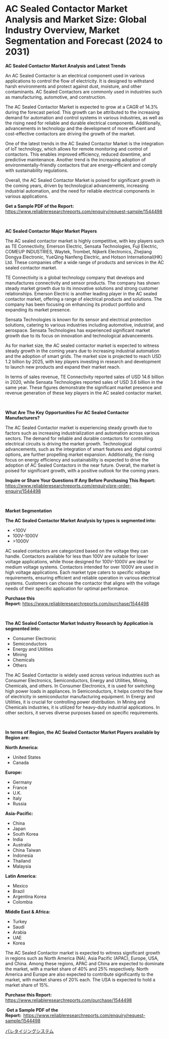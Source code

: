 <p><h1>AC Sealed Contactor Market Analysis and Market Size: Global Industry Overview, Market Segmentation and Forecast (2024 to 2031)</h1></p><p><strong>AC Sealed Contactor Market Analysis and Latest Trends</strong></p>
<p><p>An AC Sealed Contactor is an electrical component used in various applications to control the flow of electricity. It is designed to withstand harsh environments and protect against dust, moisture, and other contaminants. AC Sealed Contactors are commonly used in industries such as manufacturing, automotive, and construction.</p><p>The AC Sealed Contactor Market is expected to grow at a CAGR of 14.3% during the forecast period. This growth can be attributed to the increasing demand for automation and control systems in various industries, as well as the rising need for reliable and durable electrical components. Additionally, advancements in technology and the development of more efficient and cost-effective contactors are driving the growth of the market.</p><p>One of the latest trends in the AC Sealed Contactor Market is the integration of IoT technology, which allows for remote monitoring and control of contactors. This enables improved efficiency, reduced downtime, and predictive maintenance. Another trend is the increasing adoption of environmentally-friendly contactors that are energy-efficient and comply with sustainability regulations.</p><p>Overall, the AC Sealed Contactor Market is poised for significant growth in the coming years, driven by technological advancements, increasing industrial automation, and the need for reliable electrical components in various applications.</p></p>
<p><strong>Get a Sample PDF of the Report:&nbsp;</strong> <a href="https://www.reliableresearchreports.com/enquiry/request-sample/1544498">https://www.reliableresearchreports.com/enquiry/request-sample/1544498</a></p>
<p>&nbsp;</p>
<p><strong>AC Sealed Contactor Major Market Players</strong></p>
<p><p>The AC sealed contactor market is highly competitive, with key players such as TE Connectivity, Emerson Electric, Sensata Technologies, Fuji Electric, COMEUP INDUSTRIES, Waytek, Trombet, Nijkerk Electronics, Zhejiang Dongya Electronic, YueQing Nanfeng Electric, and Hotson International(HK) Ltd. These companies offer a wide range of products and services in the AC sealed contactor market.</p><p>TE Connectivity is a global technology company that develops and manufactures connectivity and sensor products. The company has shown steady market growth due to its innovative solutions and strong customer relationships. Emerson Electric is another leading player in the AC sealed contactor market, offering a range of electrical products and solutions. The company has been focusing on enhancing its product portfolio and expanding its market presence.</p><p>Sensata Technologies is known for its sensor and electrical protection solutions, catering to various industries including automotive, industrial, and aerospace. Sensata Technologies has experienced significant market growth due to its focus on innovation and technological advancements.</p><p>As for market size, the AC sealed contactor market is expected to witness steady growth in the coming years due to increasing industrial automation and the adoption of smart grids. The market size is projected to reach USD 1.2 billion by 2025, with key players investing in research and development to launch new products and expand their market reach.</p><p>In terms of sales revenue, TE Connectivity reported sales of USD 14.6 billion in 2020, while Sensata Technologies reported sales of USD 3.6 billion in the same year. These figures demonstrate the significant market presence and revenue generation of these key players in the AC sealed contactor market.</p></p>
<p>&nbsp;</p>
<p><strong>What Are The Key Opportunities For AC Sealed Contactor Manufacturers?</strong></p>
<p><p>The AC Sealed Contactor market is experiencing steady growth due to factors such as increasing industrialization and automation across various sectors. The demand for reliable and durable contactors for controlling electrical circuits is driving the market growth. Technological advancements, such as the integration of smart features and digital control options, are further propelling market expansion. Additionally, the rising focus on energy efficiency and sustainability is expected to drive the adoption of AC Sealed Contactors in the near future. Overall, the market is poised for significant growth, with a positive outlook for the coming years.</p></p>
<p><strong>Inquire or Share Your Questions If Any Before Purchasing This Report:</strong> <a href="https://www.reliableresearchreports.com/enquiry/pre-order-enquiry/1544498">https://www.reliableresearchreports.com/enquiry/pre-order-enquiry/1544498</a></p>
<p>&nbsp;</p>
<p><strong>Market Segmentation</strong></p>
<p><strong>The AC Sealed Contactor Market Analysis by types is segmented into:</strong></p>
<p><ul><li><100V</li><li>100V-1000V</li><li>>1000V</li></ul></p>
<p><p>AC sealed contactors are categorized based on the voltage they can handle. Contactors available for less than 100V are suitable for lower voltage applications, while those designed for 100V-1000V are ideal for medium voltage systems. Contactors intended for over 1000V are used in high voltage applications. Each market type caters to specific voltage requirements, ensuring efficient and reliable operation in various electrical systems. Customers can choose the contactor that aligns with the voltage needs of their specific application for optimal performance.</p></p>
<p><strong>Purchase this Report:&nbsp;</strong><a href="https://www.reliableresearchreports.com/purchase/1544498">https://www.reliableresearchreports.com/purchase/1544498</a></p>
<p>&nbsp;</p>
<p><strong>The AC Sealed Contactor Market Industry Research by Application is segmented into:</strong></p>
<p><ul><li>Consumer Electronic</li><li>Semiconductors</li><li>Energy and Utilities</li><li>Mining</li><li>Chemicals</li><li>Others</li></ul></p>
<p><p>The AC Sealed Contactor is widely used across various industries such as Consumer Electronics, Semiconductors, Energy and Utilities, Mining, Chemicals, and others. In Consumer Electronics, it is used for switching high power loads in appliances. In Semiconductors, it helps control the flow of electricity in semiconductor manufacturing equipment. In Energy and Utilities, it is crucial for controlling power distribution. In Mining and Chemicals industries, it is utilized for heavy-duty industrial applications. In other sectors, it serves diverse purposes based on specific requirements.</p></p>
<p>&nbsp;</p>
<p><strong>In terms of Region, the AC Sealed Contactor Market Players available by Region are:</strong></p>
<p>
    <p> <strong> North America: </strong>
        <ul>
            <li>United States</li>
            <li>Canada</li>
        </ul>
        </p> 
    <p> <strong> Europe: </strong>
        <ul>
            <li>Germany</li>
            <li>France</li>
            <li>U.K.</li>
            <li>Italy</li>
            <li>Russia</li>
        </ul>
        </p> 
    <p> <strong> Asia-Pacific: </strong>
        <ul>
            <li>China</li>
            <li>Japan</li>
            <li>South Korea</li>
            <li>India</li>
            <li>Australia</li>
            <li>China Taiwan</li>
            <li>Indonesia</li>
            <li>Thailand</li>
            <li>Malaysia</li>
        </ul>
        </p> 
    <p> <strong> Latin America: </strong>
        <ul>
            <li>Mexico</li>
            <li>Brazil</li>
            <li>Argentina Korea</li>
            <li>Colombia</li>
        </ul>
        </p> 
    <p> <strong> Middle East & Africa: </strong>
        <ul>
            <li>Turkey</li>
            <li>Saudi</li>
            <li>Arabia</li>
            <li>UAE</li>
            <li>Korea</li>
        </ul>
    </p>
    </p>
<p><p>The AC Sealed Contactor market is expected to witness significant growth in regions such as North America (NA), Asia Pacific (APAC), Europe, USA, and China. Among these regions, APAC and China are expected to dominate the market, with a market share of 40% and 25% respectively. North America and Europe are also expected to contribute significantly to the market, with market shares of 20% each. The USA is expected to hold a market share of 15%.</p></p>
<p><strong>Purchase this Report: </strong><a href="https://www.reliableresearchreports.com/purchase/1544498">https://www.reliableresearchreports.com/purchase/1544498</a></p>
<p>&nbsp;<strong>Get a Sample PDF of the Report:&nbsp;&nbsp;</strong><a href="https://www.reliableresearchreports.com/enquiry/request-sample/1544498">https://www.reliableresearchreports.com/enquiry/request-sample/1544498</a></p>
<p><strong></strong></p>
<p><p><a href="https://github.com/Sophiaard2003/Market-Research-Report-List-1/blob/main/797568012955.md">パレタイジングシステム</a></p></p>
